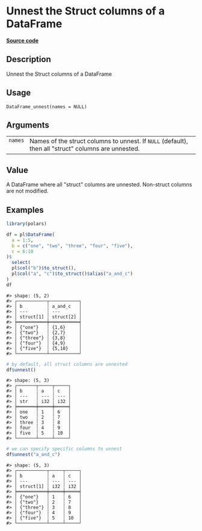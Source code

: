 

# Unnest the Struct columns of a DataFrame

[**Source code**](https://github.com/pola-rs/r-polars/tree/97c09bc0a6fc3d166744dbddd037b49e8d8fc6c2/R/dataframe__frame.R#L1062)

## Description

Unnest the Struct columns of a DataFrame

## Usage

<pre><code class='language-R'>DataFrame_unnest(names = NULL)
</code></pre>

## Arguments

<table>
<tr>
<td style="white-space: nowrap; font-family: monospace; vertical-align: top">
<code id="DataFrame_unnest_:_names">names</code>
</td>
<td>
Names of the struct columns to unnest. If <code>NULL</code> (default),
then all "struct" columns are unnested.
</td>
</tr>
</table>

## Value

A DataFrame where all "struct" columns are unnested. Non-struct columns
are not modified.

## Examples

``` r
library(polars)

df = pl$DataFrame(
  a = 1:5,
  b = c("one", "two", "three", "four", "five"),
  c = 6:10
)$
  select(
  pl$col("b")$to_struct(),
  pl$col("a", "c")$to_struct()$alias("a_and_c")
)
df
```

    #> shape: (5, 2)
    #> ┌───────────┬───────────┐
    #> │ b         ┆ a_and_c   │
    #> │ ---       ┆ ---       │
    #> │ struct[1] ┆ struct[2] │
    #> ╞═══════════╪═══════════╡
    #> │ {"one"}   ┆ {1,6}     │
    #> │ {"two"}   ┆ {2,7}     │
    #> │ {"three"} ┆ {3,8}     │
    #> │ {"four"}  ┆ {4,9}     │
    #> │ {"five"}  ┆ {5,10}    │
    #> └───────────┴───────────┘

``` r
# by default, all struct columns are unnested
df$unnest()
```

    #> shape: (5, 3)
    #> ┌───────┬─────┬─────┐
    #> │ b     ┆ a   ┆ c   │
    #> │ ---   ┆ --- ┆ --- │
    #> │ str   ┆ i32 ┆ i32 │
    #> ╞═══════╪═════╪═════╡
    #> │ one   ┆ 1   ┆ 6   │
    #> │ two   ┆ 2   ┆ 7   │
    #> │ three ┆ 3   ┆ 8   │
    #> │ four  ┆ 4   ┆ 9   │
    #> │ five  ┆ 5   ┆ 10  │
    #> └───────┴─────┴─────┘

``` r
# we can specify specific columns to unnest
df$unnest("a_and_c")
```

    #> shape: (5, 3)
    #> ┌───────────┬─────┬─────┐
    #> │ b         ┆ a   ┆ c   │
    #> │ ---       ┆ --- ┆ --- │
    #> │ struct[1] ┆ i32 ┆ i32 │
    #> ╞═══════════╪═════╪═════╡
    #> │ {"one"}   ┆ 1   ┆ 6   │
    #> │ {"two"}   ┆ 2   ┆ 7   │
    #> │ {"three"} ┆ 3   ┆ 8   │
    #> │ {"four"}  ┆ 4   ┆ 9   │
    #> │ {"five"}  ┆ 5   ┆ 10  │
    #> └───────────┴─────┴─────┘
